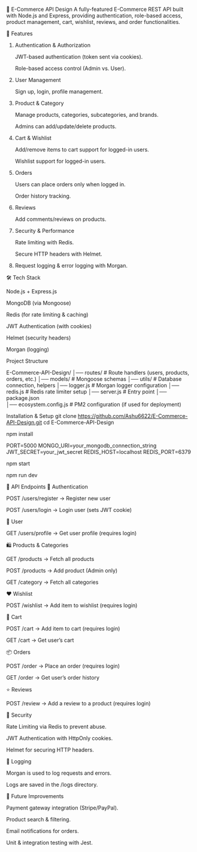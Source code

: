 🛒 E-Commerce API Design
A fully-featured E-Commerce REST API built with Node.js and Express, providing authentication, role-based access, product management, cart, wishlist, reviews, and order functionalities.

🚀 Features

1) Authentication & Authorization

    JWT-based authentication (token sent via cookies).

    Role-based access control (Admin vs. User).

2) User Management

    Sign up, login, profile management.

3) Product & Category

    Manage products, categories, subcategories, and brands.

    Admins can add/update/delete products.

4) Cart & Wishlist

    Add/remove items to cart support for logged-in users.

    Wishlist support for logged-in users.

5) Orders

    Users can place orders only when logged in.

    Order history tracking.

6) Reviews

    Add comments/reviews on products.

7) Security & Performance

    Rate limiting with Redis.

    Secure HTTP headers with Helmet.

8) Request logging & error logging with Morgan.

🛠️ Tech Stack

Node.js + Express.js

MongoDB (via Mongoose)

Redis (for rate limiting & caching)

JWT Authentication (with cookies)

Helmet (security headers)

Morgan (logging)

Project Structure

E-Commerce-API-Design/
│── routes/            # Route handlers (users, products, orders, etc.)
│── models/            # Mongoose schemas
│── utils/             # Database connection, helpers
│── logger.js          # Morgan logger configuration
│── redis.js           # Redis rate limiter setup
│── server.js          # Entry point
│── package.json       
│── ecosystem.config.js # PM2 configuration (if used for deployment)


Installation & Setup
git clone https://github.com/Ashu6622/E-Commerce-API-Design.git
cd E-Commerce-API-Design

npm install

PORT=5000
MONGO_URI=your_mongodb_connection_string
JWT_SECRET=your_jwt_secret
REDIS_HOST=localhost
REDIS_PORT=6379

npm start

npm run dev

📌 API Endpoints
🔑 Authentication

POST /users/register → Register new user

POST /users/login → Login user (sets JWT cookie)

👤 User

GET /users/profile → Get user profile (requires login)

🛍️ Products & Categories

GET /products → Fetch all products

POST /products → Add product (Admin only)

GET /category → Fetch all categories

❤️ Wishlist

POST /wishlist → Add item to wishlist (requires login)

🛒 Cart

POST /cart → Add item to cart (requires login)

GET /cart → Get user’s cart

📦 Orders

POST /order → Place an order (requires login)

GET /order → Get user’s order history

⭐ Reviews

POST /review → Add a review to a product (requires login)

🔐 Security

Rate Limiting via Redis to prevent abuse.

JWT Authentication with HttpOnly cookies.

Helmet for securing HTTP headers.

📝 Logging

Morgan is used to log requests and errors.

Logs are saved in the /logs directory.

📌 Future Improvements

Payment gateway integration (Stripe/PayPal).

Product search & filtering.

Email notifications for orders.

Unit & integration testing with Jest.
